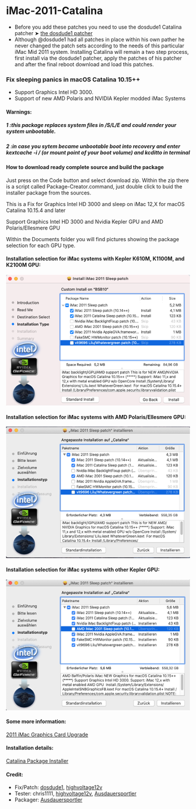 # iMac-2011-Catalina

- Before you add these patches you need to use the dosdude1 Catalina patcher ➤ [the dosdude1 patcher](https://forums.macrumors.com/threads/macos-10-15-catalina-on-unsupported-macs.2183772/)
- Although @dosdude1 had all patches in place within his own pather he never changed the patch sets according to the needs of this particular iMac Mid 2011 system. Installing Catalina will remain a two step process, first install via the dosdude1 patcher, apply the patches of his patcher and after the final reboot download and load this patches.

### Fix sleeping panics in macOS Catalina 10.15++
- Support Graphics Intel HD 3000.
- Support of new AMD Polaris and NVIDIA Kepler modded iMac Systems 

#### Warnings:
##### 1 :this package replaces system files in /S/L/E and could render your system unbootable.
##### 2 :in case you sytem became unbootable boot into recovery and enter kextcache -i / (or mount point of your boot volume) and kcditto in terminal


#### How to download ready complete source and build the package

Just press on the Code button and select download zip. Within the zip there is a script called Package-Creator.command, just double click to buid the installer package from the sources.

This is a Fix for Graphics Intel HD 3000 and sleep on iMac 12,X for macOS Catalina 10.15.4 and later

Support Graphics Intel HD 3000 and Nvidia Kepler GPU and AMD Polaris/Ellesmere GPU

Within the Documents folder you will find pictures showing the package selection for each GPU type.

#### Installation selection for iMac systems with Kepler K610M, K1100M, and K2100M GPU:

![Modular Image Creation](https://github.com/Ausdauersportler/iMac-2011-Catalina/blob/main/Documentation/K610M-K1100M-K2100M.png)

#### Installation selection for iMac systems with AMD Polaris/Ellesmere GPU:

![Modular Image Creation](https://github.com/Ausdauersportler/iMac-2011-Catalina/blob/main/Documentation/CATALINA-SLEEP-PATCH-AMD.png)

#### Installation selection for iMac systems with other Kepler GPU:

![Modular Image Creation](https://github.com/Ausdauersportler/iMac-2011-Catalina/blob/main/Documentation/CATALINA-SLEEP-PATCH-NVIDIA.png)


#### Some more information:
[2011 iMac Graphics Card Upgrade](https://forums.macrumors.com/threads/2011-imac-graphics-card-upgrade.1596614/)

#### Installation details:
[Catalina Package Installer](https://forums.macrumors.com/threads/2011-imac-graphics-card-upgrade.1596614/page-421?post=29144691#post-29144691)

#### Credit:
- Fix/Patch: [dosdude1](https://forums.macrumors.com/members/dosdude1.669685/), [highvoltage12v](https://forums.macrumors.com/members/highvoltage12v.883629/)
- Tester: chris1111, [highvoltage12v](https://forums.macrumors.com/members/highvoltage12v.883629/), [Ausdauersportler](https://forums.macrumors.com/members/ausdauersportler.1199136/) 
- Packager: [Ausdauersportler](https://forums.macrumors.com/members/ausdauersportler.1199136/)
